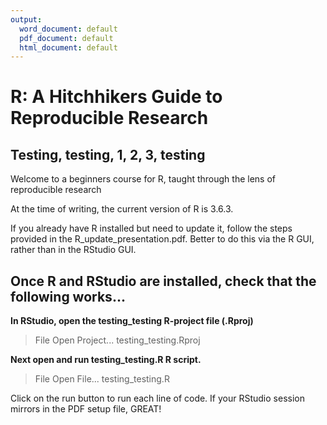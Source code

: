 ```yaml
---
output:
  word_document: default
  pdf_document: default
  html_document: default
---
```

# R: A Hitchhikers Guide to Reproducible Research

## Testing, testing, 1, 2, 3, testing

Welcome to a beginners course for R, taught through the lens of reproducible research

At the time of writing, the current version of R is 3.6.3.

If you already have R installed but need to update it, follow the steps provided in the R_update_presentation.pdf. Better to do this via the R GUI,
rather than in the RStudio GUI. 

## Once R and RStudio are installed, check that the following works...

**In RStudio, open the testing_testing R-project file (.Rproj)**
> File
> Open Project...
> testing_testing.Rproj

**Next open and run testing_testing.R R script.**
> File
> Open File...
> testing_testing.R

Click on the run button to run each line of code. If your RStudio session mirrors in the PDF setup file, GREAT!